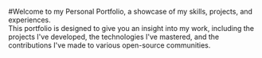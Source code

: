 #Welcome to my Personal Portfolio, a showcase of my skills, projects, and experiences.  <br>
This portfolio is designed to give you an insight into my work, including the projects I've developed, the technologies I've mastered, and the contributions I've made to various open-source communities.
